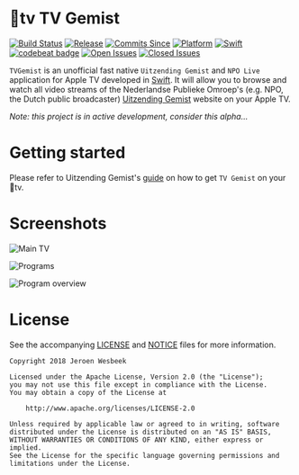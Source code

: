 # tv TV Gemist

[![Build Status](https://travis-ci.org/4np/TVGemist.svg?branch=master)](https://travis-ci.org/4np/TVGemist)
[![Release](https://img.shields.io/github/release/4np/TVGemist.svg)](https://github.com/4np/TVGemist/releases/latest)
[![Commits Since](https://img.shields.io/github/commits-since/4np/TVGemist/0.0.2.svg?maxAge=3600)](https://github.com/4np/TVGemist/commits/master)
[![Platform](https://img.shields.io/badge/platform-tvOS%2011-green.svg?maxAge=3600)](https://developer.apple.com/tvos/)
[![Swift](https://img.shields.io/badge/language-Swift-ed523f.svg?maxAge=3600)](https://swift.org)
[![codebeat badge](https://codebeat.co/badges/bf954277-cb4b-40d9-8cc2-94aff9568634)](https://codebeat.co/projects/github-com-4np-tvgemist-master)
[![Open Issues](https://img.shields.io/github/issues/4np/TVGemist.svg?maxAge=3600)](https://github.com/4np/TVGemist/issues)
[![Closed Issues](https://img.shields.io/github/issues-closed/4np/TVGemist.svg?maxAge=3600)](https://github.com/4np/TVGemist/issues?q=is%3Aissue+is%3Aclosed)

```TVGemist``` is an unofficial fast native ```Uitzending Gemist``` and ```NPO Live``` application for Apple TV developed in [Swift](https://developer.apple.com/swift/). It will allow you to browse and watch all video streams of the Nederlandse Publieke Omroep's (e.g. NPO, the Dutch public broadcaster) [Uitzending Gemist](http://www.npo.nl/uitzending-gemist) website on your Apple TV.

_Note: this project is in active development, consider this alpha..._

# Getting started

Please refer to Uitzending Gemist's [guide](https://github.com/4np/UitzendingGemist#okay-thats-all-great-but-how-do-i-get-this-on-my-) on how to get `TV Gemist` on your tv.

# Screenshots

![Main TV](https://user-images.githubusercontent.com/1049693/35980552-4217fc5e-0ceb-11e8-99b7-8d648717db94.png)

![Programs](https://user-images.githubusercontent.com/1049693/35980287-9ea51156-0cea-11e8-8c02-ffe4178bdd58.png)

![Program overview](https://user-images.githubusercontent.com/1049693/35980288-9ec4b10a-0cea-11e8-9d35-cc17d59d9e83.png)

# License

See the accompanying [LICENSE](LICENSE) and [NOTICE](NOTICE) files for more information.

```
Copyright 2018 Jeroen Wesbeek

Licensed under the Apache License, Version 2.0 (the "License");
you may not use this file except in compliance with the License.
You may obtain a copy of the License at

    http://www.apache.org/licenses/LICENSE-2.0

Unless required by applicable law or agreed to in writing, software
distributed under the License is distributed on an "AS IS" BASIS,
WITHOUT WARRANTIES OR CONDITIONS OF ANY KIND, either express or implied.
See the License for the specific language governing permissions and
limitations under the License.
```
